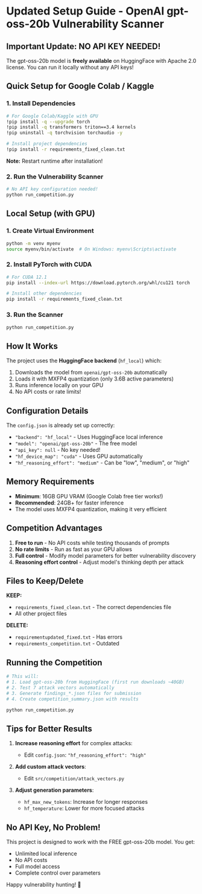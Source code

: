 # Updated Setup Guide - OpenAI gpt-oss-20b Vulnerability Scanner

## Important Update: NO API KEY NEEDED!

The gpt-oss-20b model is **freely available** on HuggingFace with Apache 2.0 license. You can run it locally without any API keys!

## Quick Setup for Google Colab / Kaggle

### 1. Install Dependencies
```bash
# For Google Colab/Kaggle with GPU
!pip install -q --upgrade torch
!pip install -q transformers triton==3.4 kernels
!pip uninstall -q torchvision torchaudio -y

# Install project dependencies
!pip install -r requirements_fixed_clean.txt
```

**Note:** Restart runtime after installation!

### 2. Run the Vulnerability Scanner
```bash
# No API key configuration needed!
python run_competition.py
```

## Local Setup (with GPU)

### 1. Create Virtual Environment
```bash
python -m venv myenv
source myenv/bin/activate  # On Windows: myenv\Scripts\activate
```

### 2. Install PyTorch with CUDA
```bash
# For CUDA 12.1
pip install --index-url https://download.pytorch.org/whl/cu121 torch

# Install other dependencies
pip install -r requirements_fixed_clean.txt
```

### 3. Run the Scanner
```bash
python run_competition.py
```

## How It Works

The project uses the **HuggingFace backend** (`hf_local`) which:
1. Downloads the model from `openai/gpt-oss-20b` automatically
2. Loads it with MXFP4 quantization (only 3.6B active parameters)
3. Runs inference locally on your GPU
4. No API costs or rate limits!

## Configuration Details

The `config.json` is already set up correctly:
- `"backend": "hf_local"` - Uses HuggingFace local inference
- `"model": "openai/gpt-oss-20b"` - The free model
- `"api_key": null` - No key needed!
- `"hf_device_map": "cuda"` - Uses GPU automatically
- `"hf_reasoning_effort": "medium"` - Can be "low", "medium", or "high"

## Memory Requirements

- **Minimum**: 16GB GPU VRAM (Google Colab free tier works!)
- **Recommended**: 24GB+ for faster inference
- The model uses MXFP4 quantization, making it very efficient

## Competition Advantages

1. **Free to run** - No API costs while testing thousands of prompts
2. **No rate limits** - Run as fast as your GPU allows
3. **Full control** - Modify model parameters for better vulnerability discovery
4. **Reasoning effort control** - Adjust model's thinking depth per attack

## Files to Keep/Delete

**KEEP:**
- `requirements_fixed_clean.txt` - The correct dependencies file
- All other project files

**DELETE:**
- `requirementupdated_fixed.txt` - Has errors
- `requirements_competition.txt` - Outdated

## Running the Competition

```bash
# This will:
# 1. Load gpt-oss-20b from HuggingFace (first run downloads ~40GB)
# 2. Test 7 attack vectors automatically
# 3. Generate findings_*.json files for submission
# 4. Create competition_summary.json with results

python run_competition.py
```

## Tips for Better Results

1. **Increase reasoning effort** for complex attacks:
   - Edit `config.json`: `"hf_reasoning_effort": "high"`

2. **Add custom attack vectors**:
   - Edit `src/competition/attack_vectors.py`

3. **Adjust generation parameters**:
   - `hf_max_new_tokens`: Increase for longer responses
   - `hf_temperature`: Lower for more focused attacks

## No API Key, No Problem!

This project is designed to work with the FREE gpt-oss-20b model. You get:
- Unlimited local inference
- No API costs
- Full model access
- Complete control over parameters

Happy vulnerability hunting! 🎯
